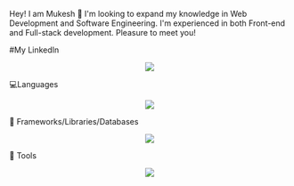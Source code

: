 Hey! I am Mukesh 👋
I'm looking to expand my knowledge in Web Development and Software Engineering. I'm experienced in both Front-end and Full-stack development. Pleasure to meet you!
<!--
**mukeshlomror/MukeshLomror** is a ✨ _special_ ✨ repository because its `README.md` (this file) appears on your GitHub profile.

Here are some ideas to get you started:

- 🔭 I’m currently working on ...
- 🌱 I’m currently learning ...
- 👯 I’m looking to collaborate on ...
- 🤔 I’m looking for help with ...
- 💬 Ask me about ...
- 📫 How to reach me: ...
- 😄 Pronouns: ...
- ⚡ Fun fact: ...
-->
#My LinkedIn
<p align="center">
  <a href="https://www.linkedin.com/in/mukesh-lomror-a05731161/">
    <img src="https://skillicons.dev/icons?i=linkedin" />
  </a>
</p>

💻Languages

<p align="center">
  <a href="https://skillicons.dev">
    <img src="https://skillicons.dev/icons?i=c,java,js,py,html,css,regex,jquery,bash" />
  </a>
</p>

🧰 Frameworks/Libraries/Databases

<p align="center">
  <a href="https://skillicons.dev">
    <img src="https://skillicons.dev/icons?i=react,nodejs,express,redux,mongodb,jquery,firebase,postgres,regex,bootstrap,tailwind" />
  </a>
</p>

🔧 Tools

<p align="center">
  <a href="https://skillicons.dev">
    <img src="https://skillicons.dev/icons?i=git,github,figma,vite,netlify" />
  </a>
</p>
